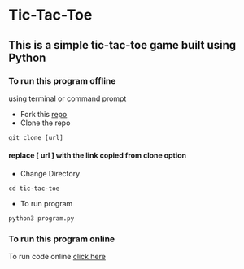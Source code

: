 # Tic-Tac-Toe
## This is a simple tic-tac-toe game built using Python 
### To run this program offline
using terminal or command prompt 
- Fork this [repo](https://github.com/swaaz/tic-tac-toe)
- Clone the repo
```
git clone [url]
```
#### replace [ url ] with the link copied from clone option
- Change Directory
```
cd tic-tac-toe
```
- To run program
```
python3 program.py
```
### To run this program online
To run code online [click here](https://repl.it/@swaaz/game-tic-tac-toe)
